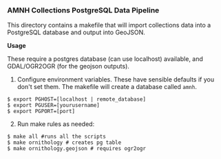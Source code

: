### AMNH Collections PostgreSQL Data Pipeline  

This directory contains a makefile that will import collections data into a PostgreSQL database and output into GeoJSON.

**Usage**  

These require a postgres database (can use localhost) available, and GDAL/OGR2OGR (for the geojson outputs).
1.  Configure environment variables.  These have sensible defaults if you don't set them.  The makefile will create a database called `amnh`.
```shell
$ export PGHOST=[localhost | remote_database]  
$ export PGUSER=[yourusername]
$ export PGPORT=[port]
```  
2.  Run make rules as needed:
```shell
$ make all #runs all the scripts
$ make ornithology # creates pg table
$ make ornithology.geojson # requires ogr2ogr
```  
